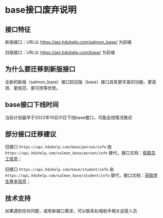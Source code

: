 # base接口废弃说明

## 接口特征

新版接口：URL以 https://api.hduhelp.com/salmon_base/ 为前缀

旧版接口：URL以 https://api.hduhelp.com/base/ 为前缀


## 为什么要迁移到新版接口

全新的新版（salmon_base）接口较旧版（base）接口具有更丰富的功能、更高效、更规范、更可控等优势。


## base接口下线时间

当前计划最早于2022年10日31日下线base接口，可能会视情况推迟

## 部分接口迁移建议

旧接口 `https://api.hduhelp.com/base/person/info` 由 `https://api.hduhelp.com/salmon_base/person/info` 替代，接口文档：[获取员工信息](teaching/person-info.md)；

旧接口 `https://api.hduhelp.com/base/student/info` 由 `https://api.hduhelp.com/salmon_base/student/info` 替代，接口文档：[获取学生基本信息](teaching/student-info.md)；

## 技术支持

如果遇到任何问题，或有新接口需求，可以联系杭电助手相关运营人员
